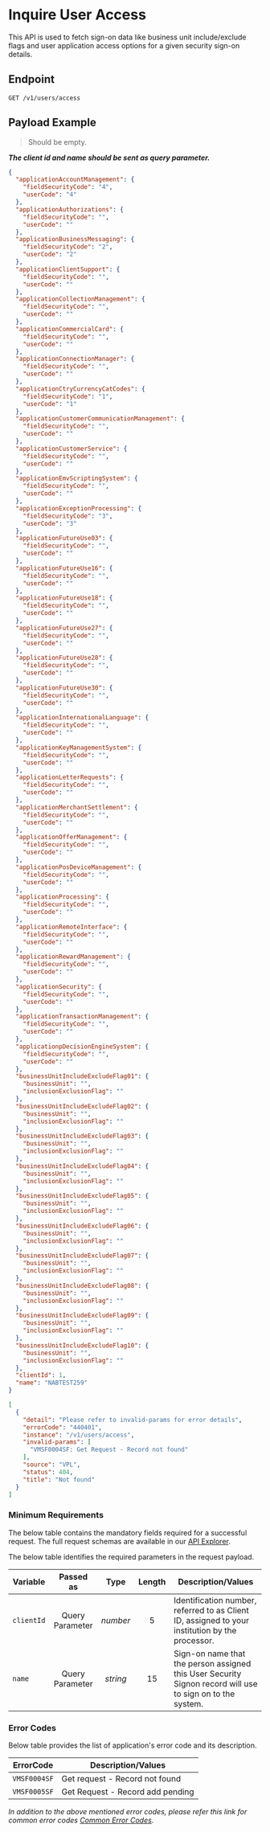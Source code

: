 # Inquire User Access

This API is used to fetch sign-on data like business unit include/exclude flags and user application access options for a given security sign-on details.

## Endpoint

`GET /v1/users/access`

## Payload Example

<!--
type: tab
titles: Request, Response, Error
-->

>Should be empty.  
>
***The client id and name should be sent as query parameter.***

<!--
type: tab
-->

```json
{
  "applicationAccountManagement": {
    "fieldSecurityCode": "4",
    "userCode": "4"
  },
  "applicationAuthorizations": {
    "fieldSecurityCode": "",
    "userCode": ""
  },
  "applicationBusinessMessaging": {
    "fieldSecurityCode": "2",
    "userCode": "2"
  },
  "applicationClientSupport": {
    "fieldSecurityCode": "",
    "userCode": ""
  },
  "applicationCollectionManagement": {
    "fieldSecurityCode": "",
    "userCode": ""
  },
  "applicationCommercialCard": {
    "fieldSecurityCode": "",
    "userCode": ""
  },
  "applicationConnectionManager": {
    "fieldSecurityCode": "",
    "userCode": ""
  },
  "applicationCtryCurrencyCatCodes": {
    "fieldSecurityCode": "1",
    "userCode": "1"
  },
  "applicationCustomerCommunicationManagement": {
    "fieldSecurityCode": "",
    "userCode": ""
  },
  "applicationCustomerService": {
    "fieldSecurityCode": "",
    "userCode": ""
  },
  "applicationEmvScriptingSystem": {
    "fieldSecurityCode": "",
    "userCode": ""
  },
  "applicationExceptionProcessing": {
    "fieldSecurityCode": "3",
    "userCode": "3"
  },
  "applicationFutureUse03": {
    "fieldSecurityCode": "",
    "userCode": ""
  },
  "applicationFutureUse16": {
    "fieldSecurityCode": "",
    "userCode": ""
  },
  "applicationFutureUse18": {
    "fieldSecurityCode": "",
    "userCode": ""
  },
  "applicationFutureUse27": {
    "fieldSecurityCode": "",
    "userCode": ""
  },
  "applicationFutureUse28": {
    "fieldSecurityCode": "",
    "userCode": ""
  },
  "applicationFutureUse30": {
    "fieldSecurityCode": "",
    "userCode": ""
  },
  "applicationInternationalLanguage": {
    "fieldSecurityCode": "",
    "userCode": ""
  },
  "applicationKeyManagementSystem": {
    "fieldSecurityCode": "",
    "userCode": ""
  },
  "applicationLetterRequests": {
    "fieldSecurityCode": "",
    "userCode": ""
  },
  "applicationMerchantSettlement": {
    "fieldSecurityCode": "",
    "userCode": ""
  },
  "applicationOfferManagement": {
    "fieldSecurityCode": "",
    "userCode": ""
  },
  "applicationPosDeviceManagement": {
    "fieldSecurityCode": "",
    "userCode": ""
  },
  "applicationProcessing": {
    "fieldSecurityCode": "",
    "userCode": ""
  },
  "applicationRemoteInterface": {
    "fieldSecurityCode": "",
    "userCode": ""
  },
  "applicationRewardManagement": {
    "fieldSecurityCode": "",
    "userCode": ""
  },
  "applicationSecurity": {
    "fieldSecurityCode": "",
    "userCode": ""
  },
  "applicationTransactionManagement": {
    "fieldSecurityCode": "",
    "userCode": ""
  },
  "applicationpDecisionEngineSystem": {
    "fieldSecurityCode": "",
    "userCode": ""
  },
  "businessUnitIncludeExcludeFlag01": {
    "businessUnit": "",
    "inclusionExclusionFlag": ""
  },
  "businessUnitIncludeExcludeFlag02": {
    "businessUnit": "",
    "inclusionExclusionFlag": ""
  },
  "businessUnitIncludeExcludeFlag03": {
    "businessUnit": "",
    "inclusionExclusionFlag": ""
  },
  "businessUnitIncludeExcludeFlag04": {
    "businessUnit": "",
    "inclusionExclusionFlag": ""
  },
  "businessUnitIncludeExcludeFlag05": {
    "businessUnit": "",
    "inclusionExclusionFlag": ""
  },
  "businessUnitIncludeExcludeFlag06": {
    "businessUnit": "",
    "inclusionExclusionFlag": ""
  },
  "businessUnitIncludeExcludeFlag07": {
    "businessUnit": "",
    "inclusionExclusionFlag": ""
  },
  "businessUnitIncludeExcludeFlag08": {
    "businessUnit": "",
    "inclusionExclusionFlag": ""
  },
  "businessUnitIncludeExcludeFlag09": {
    "businessUnit": "",
    "inclusionExclusionFlag": ""
  },
  "businessUnitIncludeExcludeFlag10": {
    "businessUnit": "",
    "inclusionExclusionFlag": ""
  },
  "clientId": 1,
  "name": "NABTEST259"
}
```

<!--
type: tab
-->

```json
[
  {
    "detail": "Please refer to invalid-params for error details",
    "errorCode": "440401",
    "instance": "/v1/users/access",
    "invalid-params": [
      "VMSF0004SF: Get Request - Record not found"
    ],
    "source": "VPL",
    "status": 404,
    "title": "Not found"
  }
]
```

<!-- type: tab-end -->

### Minimum Requirements

The below table contains the mandatory fields required for a successful request. The full request schemas are available in our [API Explorer](../api/?type=get&path=/v1/users/access).

The below table identifies the required parameters in the request payload.

| Variable | Passed as | Type | Length | Description/Values |
| -------- | :-------: | :--: | :------------: | ------------------ |
| `clientId` | Query Parameter | *number* | 5 | Identification number, referred to as Client ID, assigned to your institution by the processor. |
| `name` | Query Parameter | *string* | 15 | Sign-on name that the person assigned this User Security Signon record will use to sign on to the system. |

### Error Codes

Below table provides the list of application's error code and its description.

| ErrorCode |  Description/Values |
| --------  | ------------------ |
| `VMSF0004SF` | Get request - Record not found |
| `VMSF0005SF` | Get Request - Record add pending |

*In addition to the above mentioned error codes, please refer this link for common error codes [Common Error Codes](?path=docs/Common_Error_Code.md).*
